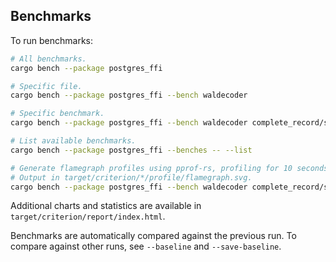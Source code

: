 ## Benchmarks

To run benchmarks:

```sh
# All benchmarks.
cargo bench --package postgres_ffi

# Specific file.
cargo bench --package postgres_ffi --bench waldecoder

# Specific benchmark.
cargo bench --package postgres_ffi --bench waldecoder complete_record/size=1024

# List available benchmarks.
cargo bench --package postgres_ffi --benches -- --list

# Generate flamegraph profiles using pprof-rs, profiling for 10 seconds.
# Output in target/criterion/*/profile/flamegraph.svg.
cargo bench --package postgres_ffi --bench waldecoder complete_record/size=1024 -- --profile-time 10
```

Additional charts and statistics are available in `target/criterion/report/index.html`.

Benchmarks are automatically compared against the previous run. To compare against other runs, see
`--baseline` and `--save-baseline`.